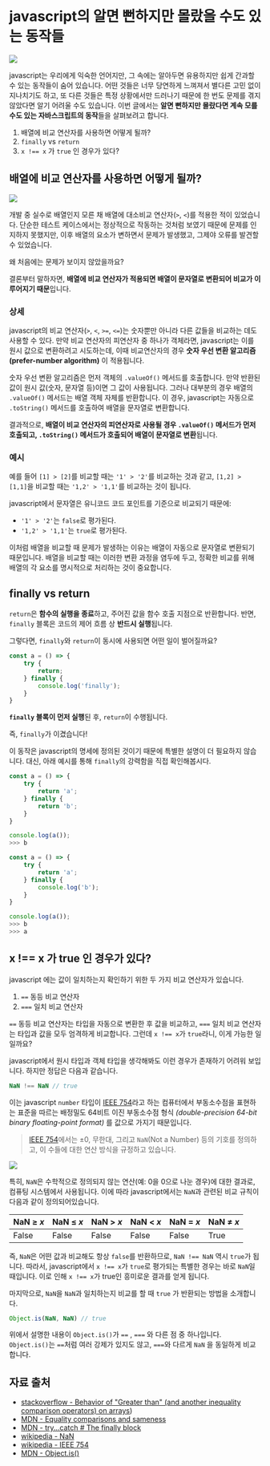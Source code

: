 # javascript의 알면 뻔하지만 몰랐을 수도 있는 동작들

![](https://velog.velcdn.com/images/mayo3610/post/2a3d6e54-562b-4775-979b-e4abf4301282/image.jpeg)


javascript는 우리에게 익숙한 언어지만, 그 속에는 알아두면 유용하지만 쉽게 간과할 수 있는 동작들이 숨어 있습니다. 어떤 것들은 너무 당연하게 느껴져서 별다른 고민 없이 지나치기도 하고, 또 다른 것들은 특정 상황에서만 드러나기 때문에 한 번도 문제를 겪지 않았다면 알기 어려울 수도 있습니다. 이번 글에서는 **알면 뻔하지만 몰랐다면 계속 모를 수도 있는 자바스크립트의 동작**들을 살펴보려고 합니다.


1. 배열에 비교 연산자를 사용하면 어떻게 될까?
2. `finally` vs `return`
3. `x !== x` 가 `true` 인 경우가 있다?


## 배열에 비교 연산자를 사용하면 어떻게 될까?

![](https://www.javascripttutorial.net/wp-content/uploads/2016/11/JavaScript-Comparison-Operators.png)

개발 중 실수로 배열인지 모른 채 배열에 대소비교 연산자(`>`, `<`)를 적용한 적이 있었습니다. 단순한 테스트 케이스에서는 정상적으로 작동하는 것처럼 보였기 때문에 문제를 인지하지 못했지만, 이후 배열의 요소가 변하면서 문제가 발생했고, 그제야 오류를 발견할 수 있었습니다.

왜 처음에는 문제가 보이지 않았을까요?

결론부터 말하자면, **배열에 비교 연산자가 적용되면 배열이 문자열로 변환되어 비교가 이루어지기 때문**입니다.


### 상세

javascript의 비교 연산자(`>`, `<`, `>=`, `<=`)는 숫자뿐만 아니라 다른 값들을 비교하는 데도 사용할 수 있다. 만약 비교 연산자의 피연산자 중 하나가 객체라면, javascript는 이를 원시 값으로 변환하려고 시도하는데, 이때 비교연산자의 경우 **숫자 우선 변환 알고리즘(prefer-number algorithm)** 이 적용됩니다.

숫자 우선 변환 알고리즘은 먼저 객체의 `.valueOf()` 메서드를 호출합니다. 만약 반환된 값이 원시 값(숫자, 문자열 등)이면 그 값이 사용됩니다. 그러나 대부분의 경우 배열의 `.valueOf()` 메서드는 배열 객체 자체를 반환합니다. 이 경우, javascript는 자동으로 `.toString()` 메서드를 호출하여 배열을 문자열로 변환합니다.

결과적으로, **배열이 비교 연산자의 피연산자로 사용될 경우 `.valueOf()` 메서드가 먼저 호출되고, `.toString()` 메서드가 호출되어 배열이 문자열로 변환**됩니다.


### 예시

예를 들어 `[1] > [2]`를 비교할 때는 `'1' > '2'`를 비교하는 것과 같고, `[1,2] > [1,1]`을 비교할 때는 `'1,2' > '1,1'`를 비교하는 것이 됩니다.

javascript에서 문자열은 유니코드 코드 포인트를 기준으로 비교되기 때문에:

- `'1' > '2'`는 `false`로 평가된다.
- `'1,2' > '1,1'`는 `true`로 평가된다.

이처럼 배열을 비교할 때 문제가 발생하는 이유는 배열이 자동으로 문자열로 변환되기 때문입니다. 배열을 비교할 때는 이러한 변환 과정을 염두에 두고, 정확한 비교를 위해 배열의 각 요소를 명시적으로 처리하는 것이 중요합니다.


## finally vs return

`return`은 **함수의 실행을 종료**하고, 주어진 값을 함수 호출 지점으로 반환합니다. 반면, `finally` 블록은 코드의 제어 흐름 상 **반드시 실행**됩니다.

그렇다면, `finally`와 `return`이 동시에 사용되면 어떤 일이 벌어질까요?

```js
const a = () => {
	try {
		return;
	} finally {
		console.log('finally');
	}
}
```

**`finally` 블록이 먼저 실행**된 후, `return`이 수행됩니다.

즉, `finally`가 이겼습니다!

이 동작은 javascript의 명세에 정의된 것이기 때문에 특별한 설명이 더 필요하지 않습니다. 대신, 아래 예시를 통해 `finally`의 강력함을 직접 확인해봅시다.

```js
const a = () => {
	try {
		return 'a';
	} finally {
		return 'b';
	}
}

console.log(a());
>>> b
```

```js
const a = () => {
	try {
		return 'a';
	} finally {
		console.log('b');
	}
}

console.log(a());
>>> b
>>> a
```


## x !== x 가 true 인 경우가 있다?

javascript 에는 값이 일치하는지 확인하기 위한 두 가지 비교 연산자가 있습니다.

1. `==` 동등 비교 연산자
2. `===` 일치 비교 연산자

`==` 동등 비교 연산자는 타입을 자동으로 변환한 후 값을 비교하고, `===` 일치 비교 연산자는 타입과 값을 모두 엄격하게 비교합니다. 그런데 `x !== x`가 `true`라니, 이게 가능한 일일까요?

javascript에서 원시 타입과 객체 타입을 생각해봐도 이런 경우가 존재하기 어려워 보입니다.  하지만 정답은 다음과 같습니다.


```js
NaN !== NaN // true
```


이는 javascript `number` 타입이 [IEEE 754](https://en.wikipedia.org/wiki/IEEE_754)라고 하는 컴퓨터에서 부동소수점을 표현하는 표준을 따르는 배정밀도 64비트 이진 부동소수점 형식 *(double-precision 64-bit binary floating-point format)* 를 값으로 가지기 때문입니다.

> [IEEE 754](https://en.wikipedia.org/wiki/IEEE_754)에서는 ±0, 무한대, 그리고 `NaN`(Not a Number) 등의 기호를 정의하고, 이 수들에 대한 연산 방식을 규정하고 있습니다.


![](https://dandkim.com/static/8da4668def0c4ccef925da76031f29b1/4b190/confused3.jpg)

특히, `NaN`은 수학적으로 정의되지 않는 연산(예: 0을 0으로 나눈 경우)에 대한 결과로, 컴퓨팅 시스템에서 사용됩니다. 이에 따라 javascript에서는 `NaN`과 관련된 비교 규칙이 다음과 같이 정의되어있습니다.

|NaN ≥ _x_|NaN ≤ _x_|NaN > _x_|NaN < _x_|NaN = _x_|NaN ≠ _x_|
|---|---|---|---|---|---|
|False|False|False|False|False|True|

즉, `NaN`은 어떤 값과 비교해도 항상 `false`를 반환하므로, `NaN !== NaN` 역시 `true`가 됩니다. 따라서, javascript에서 `x !== x`가 `true`로 평가되는 특별한 경우는 바로 `NaN`일 때입니다. 이로 인해 `x !== x`가 true인 흥미로운 결과를 얻게 됩니다.


마지막으로, `NaN`을 `NaN`과 일치하는지 비교를 할 때 `true` 가 반환되는 방법을 소개합니다.

```js
Object.is(NaN, NaN) // true
```

위에서 설명한 내용이 `Object.is()`가 `==` , `===` 와 다른 점 중 하나입니다. `Object.is()`는 `==`처럼 여러 강제가 있지도 않고,  `===`와 다르게 `NaN` 을 동일하게 비교합니다.


## 자료 출처

- [stackoverflow - Behavior of "Greater than" (and another inequality comparison operators) on arrays](https://stackoverflow.com/questions/62717437/behavior-of-greater-than-and-another-inequality-comparison-operators-on-arra))
- [MDN - Equality comparisons and sameness](https://developer.mozilla.org/en-US/docs/Web/JavaScript/Equality_comparisons_and_sameness)
- [MDN - try...catch # The finally block](https://developer.mozilla.org/en-US/docs/Web/JavaScript/Reference/Statements/try...catch#the_finally_block)
- [wikipedia - NaN](https://en.wikipedia.org/wiki/NaN)
- [wikipedia - IEEE 754](https://en.wikipedia.org/wiki/IEEE_754)
- [MDN - Object.is()](https://developer.mozilla.org/ko/docs/Web/JavaScript/Reference/Global_Objects/Object/is)